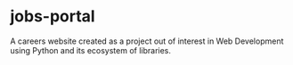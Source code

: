 # jobs-portal
A careers website created as a project out of interest in Web Development using Python and its ecosystem of libraries.
